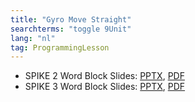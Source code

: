 ```yaml
---
title: "Gyro Move Straight"
searchterms: "toggle 9Unit"
lang: "nl"
tag: ProgrammingLesson
---
```

 <ul>
 <li class="ng-binding">SPIKE 2 Word Block Slides:
 <a href="ProgrammingLessons/GyroMoveStraight.pptx">PPTX</a>,
 <a href="ProgrammingLessons/GyroMoveStraight.pdf">PDF</a>
 </li>

 <li class="ng-binding">SPIKE 3 Word Block Slides:
 <a href="ProgrammingLessons/SP3GyroMoveStraight.pptx">PPTX</a>,
 <a href="ProgrammingLessons/SP3GyroMoveStraight.pdf">PDF</a>
 </li>
 </ul>
